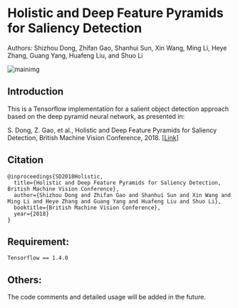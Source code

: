 # Holistic and Deep Feature Pyramids for Saliency Detection
Authors: Shizhou Dong, Zhifan Gao, Shanhui Sun, Xin Wang, Ming Li, Heye Zhang, Guang Yang, Huafeng Liu, and Shuo Li

![mainimg](https://github.com/zhifan-gao/HDFP/blob/master/sample_results.png)

## Introduction
This is a Tensorflow implementation for a salient object detection approach based on the deep pyramid neural network, as presented in:

S. Dong, Z. Gao, et al., Holistic and Deep Feature Pyramids for Saliency Detection, British Machine Vision Conference, 2018. [[Link]](http://bmvc2018.org/contents/papers/0212.pdf)

## Citation
```
@inproceedings{SD2018Holistic,
  title={Holistic and Deep Feature Pyramids for Saliency Detection, British Machine Vision Conference},
  author={Shizhou Dong and Zhifan Gao and Shanhui Sun and Xin Wang and Ming Li and Heye Zhang and Guang Yang and Huafeng Liu and Shuo Li},
  booktitle={British Machine Vision Conference},
  year={2018}
}
```

## Requirement:
```
Tensorflow == 1.4.0
```

## Others:
The code comments and detailed usage will be added in the future.
